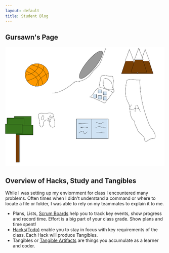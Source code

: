 ```yaml
---
layout: default
title: Student Blog
---
```



## Gursawn's Page
![AboutMe](images/CSPAboutME.png)
## Overview of Hacks, Study and Tangibles
While I was setting up my enviornment for class I encountered many problems. Often times when I didn't understand a command or where to locate a file or folder, I was able to rely on my teammates to explain it to me.

- Plans, Lists, [Scrum Boards](https://clickup.com/blog/scrum-board/) help you to track key events, show progress and record time.  Effort is a big part of your class grade.  Show plans and time spent!
- [Hacks(Todo)](https://levelup.gitconnected.com/six-ultimate-daily-hacks-for-every-programmer-60f5f10feae) enable you to stay in focus with key requirements of the class.  Each Hack will produce Tangibles.
- Tangibles or [Tangible Artifacts](https://en.wikipedia.org/wiki/Artifact_(software_development)) are things you accumulate as a learner and coder. 
